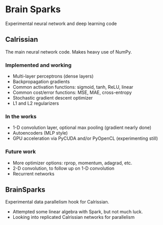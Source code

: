 # Brain Sparks

Experimental neural network and deep learning code

## Calrissian

The main neural network code. Makes heavy use of NumPy.

### Implemented and working
- Multi-layer perceptrons (dense layers)
- Backpropagation gradients
- Common activation functions: sigmoid, tanh, ReLU, linear
- Common cost/error functions: MSE, MAE, cross-entropy
- Stochastic gradient descent optimizer
- L1 and L2 regularizers

### In the works
- 1-D convolution layer, optional max pooling (gradient nearly done)
- Autoencoders (MLP style)
- GPU acceleration via PyCUDA and/or PyOpenCL (experimenting still)

### Future work
- More optimizer options: rprop, momentum, adagrad, etc.
- 2-D convolution, to follow up on 1-D convolution
- Recurrent networks

## BrainSparks

Experimental data parallelism hook for Calrissian.

- Attempted some linear algebra with Spark, but not much luck.
- Looking into replicated Calrissian networks for parallelism
